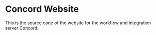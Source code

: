 # Concord Website

This is the source code of the website for the workflow and integration server
Concord.
